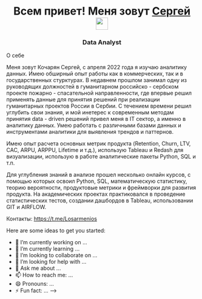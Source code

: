 <h1 align="center"> Всем привет! Меня зовут <a href="https://m.vk.com/sergo_jan" target="_blank">Сергей</a> 
<img src="https://github.com/blackcater/blackcater/raw/main/images/Hi.gif" height="32"/></h1>
<h3 align="center"> Data Analyst </h3>


О себе

Меня зовут Кочарян Сергей, с апреля 2022 года я изучаю аналитику данных. Имею обширный опыт работы как в коммерческих, так и в государственных стурктурах. В недавнем прошлом занимал одну из руководящих должностей в гуманитарном российско - сербском проекте пожарно - спасательной направленности, где впервые решил применять данные для принятия решений при реализации гуманитарных проектов России в Сербии. С течением времени решил углубить свои знания, и мой инетерес к современным методам принятия data - driven решений привел меня в IT сектор, а именно в аналитику данных. Умею работать с различными базами данных и инструментами аналитики для выявления трендов и паттернов.

Имею опыт расчета основных метрик продукта (Retention, Churn, LTV, CAC, ARPU, ARPPU, Lifetime и т.д.), использую Tableau и Redash для визуализации, использую в работе аналитические пакеты Python, SQL и т.п.


Для углубления знаний в анализе прошел несколько онлайн курсов, с помощью которых освоил Python, SQL, математическую статистику, теорию вероятности, продуктовые метрики и фреймворки для развития продукта. На академических проектах практиковался в проведение статистических тестов, создании дашбордов в Tableau, использовании GIT и AIRFLOW.

Контакты:
https://t.me/Losarmenios


Here are some ideas to get you started:

- 🔭 I’m currently working on ...
- 🌱 I’m currently learning ...
- 👯 I’m looking to collaborate on ...
- 🤔 I’m looking for help with ...
- 💬 Ask me about ...
- 📫 How to reach me: ...
- 😄 Pronouns: ...
- ⚡ Fun fact: ...
-->
